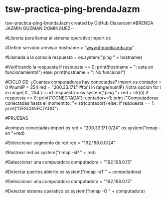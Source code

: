 # tsw-practica-ping-brendaJazm
tsw-practica-ping-brendaJazm created by GitHub Classroom
#BRENDA JAZMIN GUZMAN DOMINGUEZ--

#Libreria para llamar al sistema operativo
import os

#Definir servidor arevisar
hostname = "www.itmorelia.edu.mx"

#Llamada a la consola
respuesta =  os.system("ping " + hostname)

#Verificando la respuesta
if respuesta == 0:
    print(hostname + ": esta en funcionamiento!")
else:
    print(hostname + ": No funciona!") 

#CICLO DE: ¿Cuantas computadoras hay conectadas?
import os
contador = 0
#numIP = 254
red = "200.33.171."
#for i in range(numIP) //otra opcion
for i in range( 0 , 254 ):
    i+=1
    respuesta = os.system("ping "+ red + str(i))
    if respuesta == 0: print("CONECTADA"); contador+=1; print ("Computadoras conectadas hasta el momentito: "+ str(contador))
else:
    if respuesta == 1: print("DESCONECTADO")

#PRUEBAS

#compus conectadas
import os
red = "200.33.171.0/24"
os.system("nmap -sn "+red)

#Seleccionar segmento de red
red = "192.168.0.0/24"

#Rastrear red
os.system("nmap -sP " + red)

#Seleccionar una computadora
computadora = "192.168.0.15"

#Detectar puertos abierto
os.system("nmap -sT " + computadora)

#Seleccionar una computadora
computadora = "192.168.0.15"

#Detectar sistema operativo
os.system("nmap -O " + computadora)
